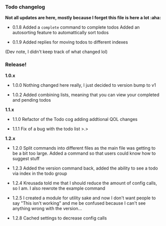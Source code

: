 ### Todo changelog
**Not all updates are here, mostly because I forget this file is here a lot :aha:**

- 0.1.8
Added a `complete` command to complete todos
Added an autosorting feature to automattically sort todos

- 0.1.9
Added replies for moving todos to different indexes

(Dev note, I didn't keep track of what changed lol)

### Release!
**1.0.x**
- 1.0.0
Nothing changed here really, I just decided to version bump to v1

- 1.0.2
Added combining lists, meaning that you can view your completed and pending todos

**1.1.x**
- 1.1.0
Refactor of the Todo cog adding addtional QOL changes

- 1.1.1
Fix of a bug with the todo list >.>

**1.2.x**
- 1.2.0
Split commands into different files as the main file was getting to be a bit too large.
Added a command so that users could know how to suggest stuff

- 1.2.3
Added the version command back, added the ability to see a todo via index in the todo group

- 1.2.4
Kreusada told me that I should reduce the amount of config calls, so I am.
I also rewrote the example command

- 1.2.5
I created a module for utility sake and now I don't want people to say "This isn't working" and me be confused because I can't see anything wrong with the version...

- 1.2.8
Cached settings to decrease config calls